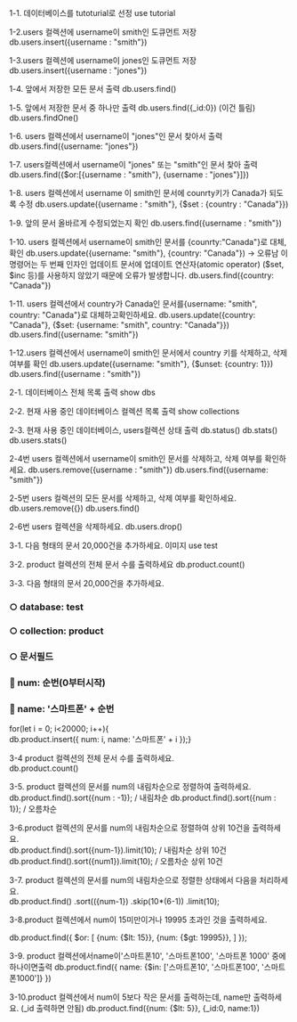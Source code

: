 1-1. 데이터베이스를 tutoturial로 선정
use tutorial

1-2.users 컬렉션에 username이 smith인 도큐먼트 저장
db.users.insert({username : "smith"})

1-3.users 컬렉션에 username이 jones인 도큐먼트 저장
db.users.insert({username : "jones"})

1-4. 앞에서 저장한 모든 문서 출력
db.users.find()

1-5. 앞에서 저장한 문서 중 하나만 출력
db.users.find({_id:0}) (이건 틀림)
db.users.findOne()

1-6. users 컬렉션에서 username이 "jones"인 문서 찾아서 출력
db.users.find({username: "jones"})

1-7. users컬렉션에서 username이 "jones" 또는 "smith"인 문서 찾아 출력
db.users.find({$or:[{username : "smith"}, {username : "jones"}]})

1-8. users 컬렉션에서 username 이 smith인 문서에 counrty키가 Canada가 되도록 수정
db.users.update({username : "smith"}, {$set : {country : "Canada"}})

1-9. 앞의 문서 올바르게 수정되었는지 확인
db.users.find({username : "smith"})

1-10. users 컬렉션에서 username이 smith인 문서를 {counrty:"Canada"}로 대체, 확인
db.users.update({username: "smith"}, {country: "Canada"}) -> 오류남 
이 명령어는 두 번째 인자인 업데이트 문서에 업데이트 연산자(atomic operator) ($set, $inc 등)를 사용하지 않았기 때문에 오류가 발생합니다.
db.users.find({country: "Canada"})

1-11.  users 컬렉션에서 country가 Canada인 문서를{username: "smith", country: "Canada"}로 대체하고확인하세요.
db.users.update({country: "Canada"}, {$set: {username: "smith", country: "Canada"}})
db.users.find({username: "smith"})

1-12.users 컬렉션에서 username이 smith인 문서에서 country 키를 삭제하고, 삭제 여부를 확인
db.users.update({username: "smith"}, {$unset: {country: 1}})
db.users.find({username : "smith"})

2-1. 데이터베이스 전체 목록 출력
show dbs

2-2. 현재 사용 중인 데이터베이스 컬렉션 목록 출력
show collections

2-3. 현재 사용 중인 데이터베이스, users컬렉션 상태 출력
db.status()
db.stats()
db.users.stats()


2-4번 users 컬렉션에서 username이 smith인 문서를 삭제하고, 삭제 여부를 확인하세요.
db.users.remove({username : "smith"})
 db.users.find({username: "smith"})

2-5번 users 컬렉션의 모든 문서를 삭제하고, 삭제 여부를 확인하세요.
db.users.remove({})
db.users.find()

2-6번 users 컬렉션을 삭제하세요.
db.users.drop()

3-1. 다음 형태의 문서 20,000건을 추가하세요.
이미지 
use test

3-2. product 컬렉션의 전체 문서 수를 출력하세요
db.product.count()

3-3. 다음 형태의 문서 20,000건을 추가하세요.
###  ○ database: test
### ○ collection: product
### ○ 문서필드
###  num: 순번(0부터시작)
###  name: '스마트폰' + 순번  
 
for(let i = 0; i<20000; i++){  
db.product.insert({ num: i, name: '스마트폰' + i });}  

3-4  product 컬렉션의 전체 문서 수를 출력하세요.  
db.product.count()  

3-5. product 컬렉션의 문서를 num의 내림차순으로 정렬하여 출력하세요.  
db.product.find().sort({num : -1});  / 내림차순
db.product.find().sort({num : 1});   / 오름차순

3-6.product 컬렉션의 문서를 num의 내림차순으로 정렬하여 상위 10건을 출력하세요.  
 db.product.find().sort({num-1}).limit(10); / 내림차순 상위 10건
 db.product.find().sort({num1}).limit(10); / 오름차순 상위 10건

3-7.  product 컬렉션의 문서를 num의 내림차순으로 정렬한 상태에서 다음을 처리하세요.  
db.product.find()
.sort(({num-1})
.skip(10*(6-1))
.limit(10);

3-8.product 컬렉션에서 num이 15미만이거나 19995 초과인 것을 출력하세요.  
 
 db.product.find({ $or:
 [
 {num: {$lt: 15}},
 {num: {$gt: 19995}},
 ]
 });

3-9. product 컬렉션에서name이'스마트폰10', '스마트폰100', '스마트폰 1000' 중에 하나이면출력
db.product.find({ name:
 {$in: ['스마트폰10', '스마트폰100', '스마트폰1000']}
 })

3-10.product 컬렉션에서 num이 5보다 작은 문서를 출력하는데, name만 출력하세요. (_id 출력하면 안됨)
 db.product.find({num: {$lt: 5}}, {_id:0, name:1})



